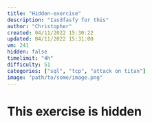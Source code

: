 ```yaml
---
title: "Hidden-exercise"
description: "Iasdfasfy for this"
author: "Christopher"
created: 04/11/2022 15:30:22
updated: 04/11/2022 15:31:00
vm: 241
hidden: false
timelimit: "4h"
difficulty: 51
categories: ["sql", "tcp", "attack on titan"]
image: "path/to/some/image.png"
---
```


# This exercise is hidden
